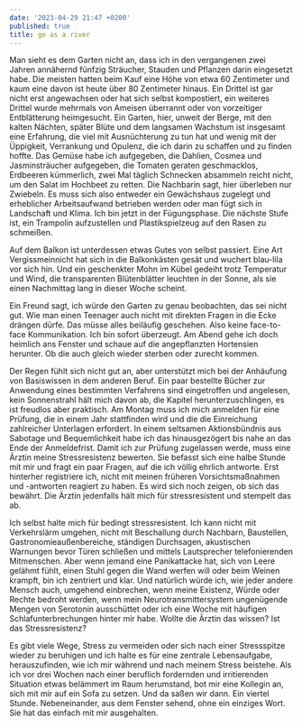 ```yaml
---
date: '2023-04-29 21:47 +0200'
published: true
title: go as a river
---
```

Man sieht es dem Garten nicht an, dass ich in den vergangenen zwei Jahren annähernd fünfzig Sträucher, Stauden und Pflanzen darin eingesetzt habe. Die meisten hatten beim Kauf eine Höhe von etwa 60 Zentimeter und kaum eine davon ist heute über 80 Zentimeter hinaus. Ein Drittel ist gar nicht erst angewachsen oder hat sich selbst kompostiert, ein weiteres Drittel wurde mehrmals von Ameisen überrannt oder von vorzeitiger Entblätterung heimgesucht. Ein Garten, hier, unweit der Berge, mit den kalten Nächten, später Blüte und dem langsamen Wachstum ist insgesamt eine Erfahrung, die viel mit Ausnüchterung zu tun hat und wenig mit der Üppigkeit, Verrankung und Opulenz, die ich darin zu schaffen und zu finden hoffte. Das Gemüse habe ich aufgegeben, die Dahlien, Cosmea und Jasminsträucher aufgegeben, die Tomaten geraten geschmacklos, Erdbeeren kümmerlich, zwei Mal täglich Schnecken absammeln reicht nicht, um den Salat im Hochbeet zu retten. Die Nachbarin sagt, hier überleben nur Zwiebeln. Es muss sich also entweder ein Gewächshaus zugelegt und erheblicher Arbeitsaufwand betrieben werden oder man fügt sich in Landschaft und Klima. Ich bin jetzt in der Fügungsphase. Die nächste Stufe ist, ein Trampolin aufzustellen und Plastikspielzeug auf den Rasen zu schmeißen.

Auf dem Balkon ist unterdessen etwas Gutes von selbst passiert. Eine Art Vergissmeinnicht hat sich in die Balkonkästen gesät und wuchert blau-lila vor sich hin. Und ein geschenkter Mohn im Kübel gedeiht trotz Temperatur und Wind, die transparenten Blütenblätter leuchten in der Sonne, als sie einen Nachmittag lang in dieser Woche scheint.
 
Ein Freund sagt, ich würde den Garten zu genau beobachten, das sei nicht gut. Wie man einen Teenager auch nicht mit direkten Fragen in die Ecke drängen dürfe. Das müsse alles beiläufig geschehen. Also keine face-to-face Kommunikation. Ich bin sofort überzeugt. Am Abend gehe ich doch heimlich ans Fenster und schaue auf die angepflanzten Hortensien herunter. Ob die auch gleich wieder sterben oder zurecht kommen.

Der Regen fühlt sich nicht gut an, aber unterstützt mich bei der Anhäufung von Basiswissen in dem anderen Beruf. Ein paar bestellte Bücher zur Anwendung eines bestimmten Verfahrens sind eingetroffen und angelesen, kein Sonnenstrahl hält mich davon ab, die Kapitel herunterzuschlingen, es ist freudlos aber praktisch. Am Montag muss ich mich anmelden für eine Prüfung, die in einem Jahr stattfinden wird und die die Einreichung zahlreicher Unterlagen erfordert. In einem seltsamen Aktionsbündnis aus Sabotage und Bequemlichkeit habe ich das hinausgezögert bis nahe an das Ende der Anmeldefrist. Damit ich zur Prüfung zugelassen werde, muss eine Ärztin meine Stressresistenz bewerten. Sie befasst sich eine halbe Stunde mit mir und fragt ein paar Fragen, auf die ich völlig ehrlich antworte. Erst hinterher registriere ich, nicht mit meinen früheren Vorsichtsmaßnahmen und -antworten reagiert zu haben. Es wird sich noch zeigen, ob sich das bewährt. Die Ärztin jedenfalls hält mich für stressresistent und stempelt das ab.

Ich selbst halte mich für bedingt stressresistent. Ich kann nicht mit Verkehrslärm umgehen, nicht mit Beschallung durch Nachbarn, Baustellen, Gastronomieaußenbereiche, ständigen Durchsagen, akustischen Warnungen bevor Türen schließen und mittels Lautsprecher telefonierenden Mitmenschen. Aber wenn jemand eine Panikattacke hat, sich von Leere gelähmt fühlt, einen Stuhl gegen die Wand werfen will oder beim Weinen krampft, bin ich zentriert und klar. Und natürlich würde ich, wie jeder andere Mensch auch, umgehend einbrechen, wenn meine Existenz, Würde oder Rechte bedroht werden, wenn mein Neurotransmittersystem ungenügende Mengen von Serotonin ausschüttet oder ich eine Woche mit häufigen Schlafunterbrechungen hinter mir habe. Wollte die Ärztin das wissen? Ist das Stressresistenz?

Es gibt viele Wege, Stress zu vermeiden oder sich nach einer Stressspitze wieder zu beruhigen und ich halte es für eine zentrale Lebensaufgabe, herauszufinden, wie ich mir während und nach meinem Stress beistehe. Als ich vor drei Wochen nach einer beruflich fordernden und irritierenden Situation etwas belämmert im Raum herumstand, bot mir eine Kollegin an, sich mit mir auf ein Sofa zu setzen. Und da saßen wir dann. Ein viertel Stunde. Nebeneinander, aus dem Fenster sehend, ohne ein einziges Wort. Sie hat das einfach mit mir ausgehalten.
